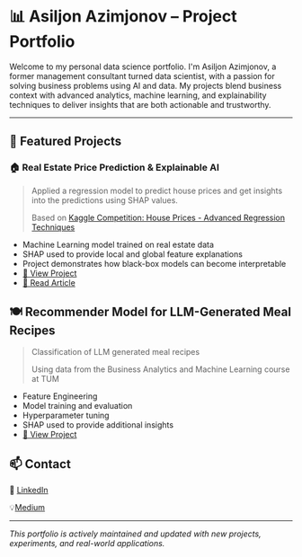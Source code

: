 # 📊 Asiljon Azimjonov – Project Portfolio

Welcome to my personal data science portfolio. I'm Asiljon Azimjonov, a former management consultant turned data scientist, with a passion for solving business problems using AI and data. My projects blend business context with advanced analytics, machine learning, and explainability techniques to deliver insights that are both actionable and trustworthy.

---

## 🚀 Featured Projects

### 🏠 Real Estate Price Prediction & Explainable AI
> Applied a regression model to predict house prices and get insights into the predictions using SHAP values.
>
> Based on [Kaggle Competition: House Prices - Advanced Regression Techniques](https://www.kaggle.com/competitions/house-prices-advanced-regression-techniques)

- Machine Learning model trained on real estate data
- SHAP used to provide local and global feature explanations
- Project demonstrates how black-box models can become interpretable
- [🔗 View Project](https://github.com/Asil-Azimjonov/housing-price-xai/blob/main/README.md)
- [📖 Read Article](https://medium.com/@asiljon-azimjonov/explainable-artificial-intelligence-telling-the-story-behind-the-prediction-deb376a82d5e)


## 🍽️ Recommender Model for LLM-Generated Meal Recipes
> Classification of LLM generated meal recipes
>
> Using data from the Business Analytics and Machine Learning course at TUM

- Feature Engineering
- Model training and evaluation
- Hyperparameter tuning
- SHAP used to provide additional insights
- [🔗 View Project](https://github.com/Asil-Azimjonov/recipe_classification-)

## 📫 Contact

💼 [LinkedIn](https://www.linkedin.com/in/asiljon-azimjonov/)

💡[Medium](https://medium.com/@asiljon-azimjonov)

---

_This portfolio is actively maintained and updated with new projects, experiments, and real-world applications._
